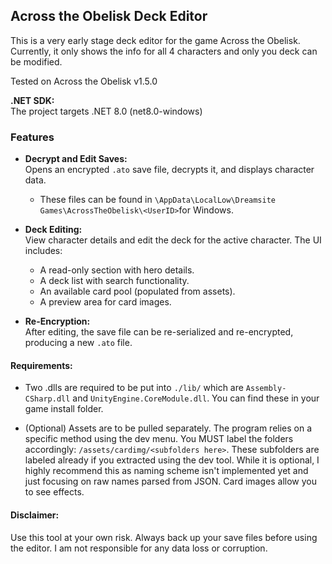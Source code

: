 ## Across the Obelisk Deck Editor

This is a very early stage deck editor for the game Across the Obelisk. Currently, it only shows the info for all 4 characters and only you deck can be modified. 

Tested on Across the Obelisk v1.5.0

**.NET SDK:**  
The project targets .NET 8.0 (net8.0-windows)

### Features

- **Decrypt and Edit Saves:**  
  Opens an encrypted `.ato` save file, decrypts it, and displays character data.
  - These files can be found in `\AppData\LocalLow\Dreamsite Games\AcrossTheObelisk\<UserID>`for Windows.
  
- **Deck Editing:**  
  View character details and edit the deck for the active character. The UI includes:
  - A read-only section with hero details.
  - A deck list with search functionality.
  - An available card pool (populated from assets).
  - A preview area for card images.
  
- **Re-Encryption:**  
  After editing, the save file can be re-serialized and re-encrypted, producing a new `.ato` file.

#### Requirements:

 - Two .dlls are required to be put into `./lib/` which are `Assembly-CSharp.dll` and `UnityEngine.CoreModule.dll`. You can find these in your game install folder.

 - (Optional) Assets are to be pulled separately. The program relies on a specific method using the dev menu. You MUST label the folders accordingly: `/assets/cardimg/<subfolders here>`. These subfolders are labeled already if you extracted using the dev tool. While it is optional, I highly recommend this as naming scheme isn't implemented yet and just focusing on raw names parsed from JSON. Card images allow you to see effects. 

#### Disclaimer:
Use this tool at your own risk. Always back up your save files before using the editor. I am not responsible for any data loss or corruption.

